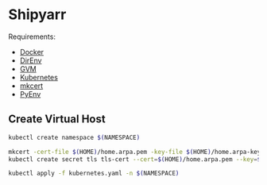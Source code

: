 # Shipyarr

Requirements:

- [Docker](https://www.docker.com/products/docker-desktop/)
- [DirEnv](https://direnv.net/)
- [GVM](https://github.com/moovweb/gvm#installing)
- [Kubernetes](https://kubernetes.io/releases/download/)
- [mkcert](https://github.com/FiloSottile/mkcert#installation)
- [PyEnv](https://github.com/pyenv/pyenv#readme)

## Create Virtual Host

```sh
kubectl create namespace $(NAMESPACE)

mkcert -cert-file $(HOME)/home.arpa.pem -key-file $(HOME)/home.arpa-key.pem home.arpa "*.home.arpa" localhost 127.0.0.1 ::1;\
kubectl create secret tls tls-cert --cert=$(HOME)/home.arpa.pem --key=$(HOME)/home.arpa-key.pem -n $(NAMESPACE)

kubectl apply -f kubernetes.yaml -n $(NAMESPACE)
```
